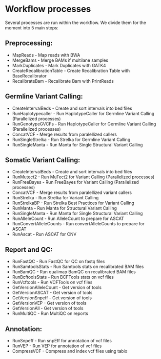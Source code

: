 # Workflow processes

Several processes are run within the workflow.
We divide them for the moment into 5 main steps:

## Preprocessing:

- MapReads - Map reads with BWA
- MergeBams - Merge BAMs if multilane samples
- MarkDuplicates - Mark Duplicates with GATK4
- CreateRecalibrationTable - Create Recalibration Table with BaseRecalibrator
- RecalibrateBam - Recalibrate Bam with PrintReads

## Germline Variant Calling:

- CreateIntervalBeds - Create and sort intervals into bed files
- RunHaplotypecaller - Run HaplotypeCaller for Germline Variant Calling (Parallelized processes)
- RunGenotypeGVCFs - Run HaplotypeCaller for Germline Variant Calling (Parallelized processes)
- ConcatVCF - Merge results from paralellized callers
- RunSingleStrelka - Run Strelka for Germline Variant Calling
- RunSingleManta - Run Manta for Single Structural Variant Calling

## Somatic Variant Calling:

- CreateIntervalBeds - Create and sort intervals into bed files
- RunMutect2 - Run MuTect2 for Variant Calling (Parallelized processes)
- RunFreeBayes - Run FreeBayes for Variant Calling (Parallelized processes)
- ConcatVCF - Merge results from paralellized variant callers
- RunStrelka - Run Strelka for Variant Calling
- RunStrelkaBP - Run Strelka Best Practices for Variant Calling
- RunManta - Run Manta for Structural Variant Calling
- RunSingleManta - Run Manta for Single Structural Variant Calling
- RunAlleleCount - Run AlleleCount to prepare for ASCAT
- RunConvertAlleleCounts - Run convertAlleleCounts to prepare for ASCAT
- RunAscat - Run ASCAT for CNV

## Report and QC:

- RunFastQC - Run FastQC for QC on fastq files
- RunSamtoolsStats - Run Samtools stats on recalibrated BAM files
- RunBamQC - Run qualimap BamQC on recalibrated BAM files
- RunBcftoolsStats - Run BCFTools stats on vcf files
- RunVcftools - Run VCFTools on vcf files
- GetVersionAlleleCount - Get version of tools
- GetVersionASCAT - Get version of tools
- GetVersionSnpeff - Get version of tools
- GetVersionVEP - Get version of tools
- GetVersionAll - Get version of tools
- RunMultiQC - Run MultiQC on reports

## Annotation:

- RunSnpeff - Run snpEff for annotation of vcf files
- RunVEP - Run VEP for annotation of vcf files
- CompressVCF - Compress and index vcf files using tabix

